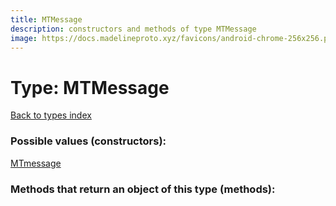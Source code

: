 ```yaml
---
title: MTMessage
description: constructors and methods of type MTMessage
image: https://docs.madelineproto.xyz/favicons/android-chrome-256x256.png
---
```

# Type: MTMessage  
[Back to types index](index.md)



### Possible values (constructors):

[MTmessage](../constructors/MTmessage.md)  



### Methods that return an object of this type (methods):



